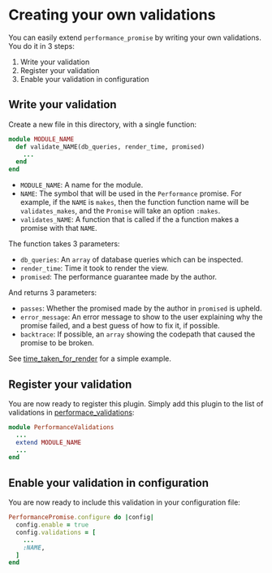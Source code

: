 # Creating your own validations

You can easily extend `performance_promise` by writing your own validations. You do it in 3 steps:

1. Write your validation
2. Register your validation
3. Enable your validation in configuration

## Write your validation
Create a new file in this directory, with a single function:

```ruby
module MODULE_NAME
  def validate_NAME(db_queries, render_time, promised)
    ...
  end
end
```

* `MODULE_NAME`: A name for the module.
* `NAME`: The symbol that will be used in the `Performance` promise. For example, if the `NAME` is `makes`, then the function function name will be `validates_makes`, and the `Promise` will take an option `:makes`.
* `validates_NAME`: A function that is called if the a function makes a promise with that `NAME`.

The function takes 3 parameters:
  * `db_queries`: An `array` of database queries which can be inspected.
  * `render_time`: Time it took to render the view.
  * `promised`: The performance guarantee made by the author.

And returns 3 parameters:
  * `passes`: Whether the promised made by the author in `promised` is upheld.
  * `error_message`: An error message to show to the user explaining why the promise failed, and a best guess of how to fix it, if possible.
  * `backtrace`: If possible, an `array` showing the codepath that caused the promise to be broken.

See [time_taken_for_render](https://github.com/bipsandbytes/performance_promise/blob/master/lib/performance_promise/validations/time_taken_for_render.rb) for a simple example.

## Register your validation
You are now ready to register this plugin. Simply add this plugin to the list of validations in [performace_validations](https://github.com/bipsandbytes/performance_promise/blob/master/lib/performance_promise/performance_validations.rb):
```ruby
module PerformanceValidations
  ...
  extend MODULE_NAME
  ...
end
```

## Enable your validation in configuration
You are now ready to include this validation in your configuration file:
```ruby
PerformancePromise.configure do |config|
  config.enable = true
  config.validations = [
    ...
    :NAME,
  ]
end
```
